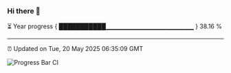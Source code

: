 ### Hi there 👋

⏳ Year progress { ███████████▁▁▁▁▁▁▁▁▁▁▁▁▁▁▁▁▁▁▁ } 38.16 %

---

⏰ Updated on Tue, 20 May 2025 06:35:09 GMT

![Progress Bar CI](https://github.com/ZhaoGui/ZhaoGui/workflows/Progress%20Bar%20CI/badge.svg)
